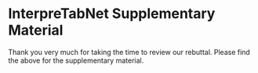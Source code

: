 # InterpreTabNet Supplementary Material

Thank you very much for taking the time to review our rebuttal. Please find the above for the supplementary material.

